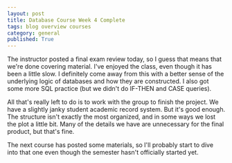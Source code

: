 ```yaml
---
layout: post
title: Database Course Week 4 Complete
tags: blog overview courses
category: general
published: True
---
```


The instructor posted a final exam review today, so I guess that means that we're done covering material. I've enjoyed the class, even though it has been a little slow. I definitely come away from this with a better sense of the underlying logic of databases and how they are constructed. I also got some more SQL practice (but we didn't do IF-THEN and CASE queries).

All that's really left to do is to work with the group to finish the project. We have a slightly janky student academic record system. But it's good enough. The structure isn't exactly the most organized, and in some ways we lost the plot a little bit. Many of the details we have are unnecessary for the final product, but that's fine.

The next course has posted some materials, so I'll probably start to dive into that one even though the semester hasn't officially started yet.
